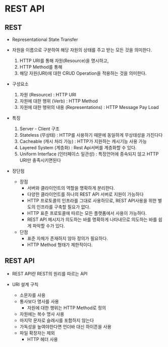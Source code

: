 # REST API

## REST

- Representational State Transfer
- 자원을 이름으로 구분하여 해당 자원의 상태를 주고 받는 모든 것을 의미한다.

  1. HTTP URI를 통해 자원(Resource)을 명시하고,
  2. HTTP Method를 통해
  3. 해당 자원(URI)에 대한 CRUD Operation을 적용하는 것을 의미한다.

- 구성요소

  1. 자원 (Resource) : HTTP URI
  2. 자원에 대한 행위 (Verb) : HTTP Method
  3. 자원에 대한 행위의 내용 (Representations) : HTTP Message Pay Load

- 특징

  1. Server - Client 구조
  2. Stateless (무상태) : HTTP를 사용하기 때문에 동일하게 무상태성을 가진다다
  3. Cacheable (캐시 처리 가능) : HTTP가 지원하는 캐시기능 사용 가능
  4. Layered System (계층화) : Rest Api서버를 계층화할 수 있다.
  5. Uniform Interface (인터페이스 일관성) : 특정언어에 종속되지 않고 HTTP URI만 충족시키면된다

- 장단점
  - 장점
    - 서버와 클라이언트의 역할을 명확하게 분리한다.
    - 다양한 클라이언트를 하나의 REST API 서버로 지원이 가능하다
    - HTTP 프로토콜의 인프라를 그대로 사용하므로, REST API사용을 위한 별도의 인프라를 구축할 필요가 없다.
    - HTTP 표준 프로토콜에 따르는 모든 플랫폼에서 사용이 가능하다.
    - REST API 메시지가 의도하는 바를 명확하게 나타내므로 의도하는 바를 쉽게 파악할 수가 있다.
  - 단점
    - 표준 자체가 존재하지 않아 정의가 필요하다.
    - HTTP Method 형태가 제한적이다.

## REST API

- REST API란 REST의 원리를 따르는 API

- URI 설계 구칙
  - 소문자를 사용
  - 통사보다 명사를 사용
    - 자원에 대한 행위는 HTTP Method로 정의
  - 자원에는 복수 명사 사용
  - 마지막 문자로 슬래시를 포함하지 않는다
  - 가독성을 높여야한다면 언더바 대신 하이픈을 사용
  - 파일 확장자는 제외
    - HTTP 헤더 사용
